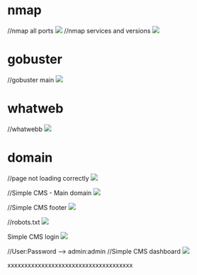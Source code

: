 # nmap
//nmap all ports
![](https://github.com/xenotim/CTF/blob/main/Getting%20started/screenshots/nmap%20-%20all%20ports.png)
//nmap services and versions
![](https://github.com/xenotim/CTF/blob/main/Getting%20started/screenshots/nmap%20-%20versions%20and%20default%20scripts.png)

# gobuster
//gobuster main
![](https://github.com/xenotim/CTF/blob/main/Getting%20started/screenshots/gobuster%20-%20main.png)
# whatweb
//whatwebb
![](https://github.com/xenotim/CTF/blob/main/Getting%20started/screenshots/whatwebb%20-%20cat.png)

# domain
//page not loading correctly
![](https://github.com/xenotim/CTF/blob/main/Getting%20started/screenshots/webpage%20not%20loading%20correctly.png)

//Simple CMS - Main domain
![](https://github.com/xenotim/CTF/blob/main/Getting%20started/screenshots/Simple%20CMS%20-%20Main%20domain.png)

//Simple CMS footer
![](https://github.com/xenotim/CTF/blob/main/Getting%20started/screenshots/Simple%20CMS%20-%20main%20domain%20Footer.png)

//robots.txt
![](https://github.com/xenotim/CTF/blob/main/Getting%20started/screenshots/robots.txt.png)

Simple CMS login
![](https://github.com/xenotim/CTF/blob/main/Getting%20started/screenshots/Simple%20CMS%20-%20login.png)

//User:Password --> admin:admin
//Simple CMS dashboard
![](https://github.com/xenotim/CTF/blob/main/Getting%20started/screenshots/Simple%20CMS%20-%20Pages.png)




xxxxxxxxxxxxxxxxxxxxxxxxxxxxxxxxxxxxx
